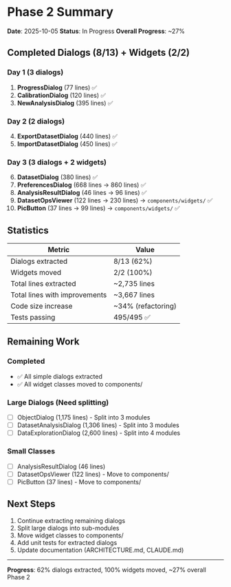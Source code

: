 # Phase 2 Summary

**Date**: 2025-10-05
**Status**: In Progress
**Overall Progress**: ~27%

## Completed Dialogs (8/13) + Widgets (2/2)

### Day 1 (3 dialogs)
1. **ProgressDialog** (77 lines) ✅
2. **CalibrationDialog** (120 lines) ✅
3. **NewAnalysisDialog** (395 lines) ✅

### Day 2 (2 dialogs)
4. **ExportDatasetDialog** (440 lines) ✅
5. **ImportDatasetDialog** (450 lines) ✅

### Day 3 (3 dialogs + 2 widgets)
6. **DatasetDialog** (380 lines) ✅
7. **PreferencesDialog** (668 lines → 860 lines) ✅
8. **AnalysisResultDialog** (46 lines → 96 lines) ✅
9. **DatasetOpsViewer** (122 lines → 230 lines) → `components/widgets/` ✅
10. **PicButton** (37 lines → 99 lines) → `components/widgets/` ✅

## Statistics

| Metric | Value |
|--------|-------|
| Dialogs extracted | 8/13 (62%) |
| Widgets moved | 2/2 (100%) |
| Total lines extracted | ~2,735 lines |
| Total lines with improvements | ~3,667 lines |
| Code size increase | ~34% (refactoring) |
| Tests passing | 495/495 ✅ |

## Remaining Work

### Completed
- ✅ All simple dialogs extracted
- ✅ All widget classes moved to components/

### Large Dialogs (Need splitting)
- [ ] ObjectDialog (1,175 lines) - Split into 3 modules
- [ ] DatasetAnalysisDialog (1,306 lines) - Split into 3 modules
- [ ] DataExplorationDialog (2,600 lines) - Split into 4 modules

### Small Classes
- [ ] AnalysisResultDialog (46 lines)
- [ ] DatasetOpsViewer (122 lines) - Move to components/
- [ ] PicButton (37 lines) - Move to components/

## Next Steps

1. Continue extracting remaining dialogs
2. Split large dialogs into sub-modules
3. Move widget classes to components/
4. Add unit tests for extracted dialogs
5. Update documentation (ARCHITECTURE.md, CLAUDE.md)

---

**Progress**: 62% dialogs extracted, 100% widgets moved, ~27% overall Phase 2
